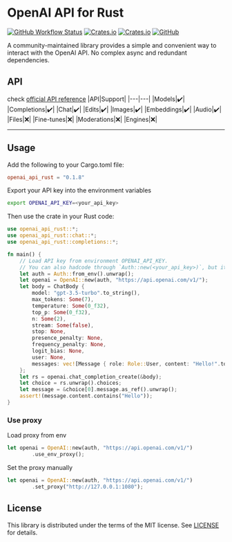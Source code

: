 # OpenAI API for Rust

[![GitHub Workflow Status](https://img.shields.io/github/actions/workflow/status/openai-rs/openai-api/rust.yml?style=flat-square)](https://github.com/openai-rs/openai-api/actions)
[![Crates.io](https://img.shields.io/crates/v/openai_api_rust?style=flat-square)](https://crates.io/crates/openai_api_rust/versions)
[![Crates.io](https://img.shields.io/crates/d/openai_api_rust?style=flat-square)](https://crates.io/crates/openai_api_rust)
[![GitHub](https://img.shields.io/github/license/openai-rs/openai-api?style=flat-square)](https://github.com/openai-rs/openai-api/blob/main/LICENSE)

A community-maintained library provides a simple and convenient way to interact with the OpenAI API.
No complex async and redundant dependencies.

## API

check [official API reference](https://platform.openai.com/docs/api-reference)
|API|Support|
|---|---|
|Models|✔️|
|Completions|✔️|
|Chat|✔️|
|Edits|✔️|
|Images|✔️|
|Embeddings|✔️|
|Audio|✔️|
|Files|❌|
|Fine-tunes|❌|
|Moderations|❌|
|Engines|❌|
___

## Usage

Add the following to your Cargo.toml file:

```toml
openai_api_rust = "0.1.8"
```

Export your API key into the environment variables

```bash
export OPENAI_API_KEY=<your_api_key>
```

Then use the crate in your Rust code:

```rust
use openai_api_rust::*;
use openai_api_rust::chat::*;
use openai_api_rust::completions::*;

fn main() {
    // Load API key from environment OPENAI_API_KEY.
    // You can also hadcode through `Auth::new(<your_api_key>)`, but it is not recommended.
    let auth = Auth::from_env().unwrap();
    let openai = OpenAI::new(auth, "https://api.openai.com/v1/");
    let body = ChatBody {
        model: "gpt-3.5-turbo".to_string(),
        max_tokens: Some(7),
        temperature: Some(0_f32),
        top_p: Some(0_f32),
        n: Some(2),
        stream: Some(false),
        stop: None,
        presence_penalty: None,
        frequency_penalty: None,
        logit_bias: None,
        user: None,
        messages: vec![Message { role: Role::User, content: "Hello!".to_string() }],
    };
    let rs = openai.chat_completion_create(&body);
    let choice = rs.unwrap().choices;
    let message = &choice[0].message.as_ref().unwrap();
    assert!(message.content.contains("Hello"));
}
```

### Use proxy

Load proxy from env

```rust
let openai = OpenAI::new(auth, "https://api.openai.com/v1/")
        .use_env_proxy();
```

Set the proxy manually

```rust
let openai = OpenAI::new(auth, "https://api.openai.com/v1/")
        .set_proxy("http://127.0.0.1:1080");
```

## License

This library is distributed under the terms of the MIT license. See [LICENSE](LICENSE) for details.
